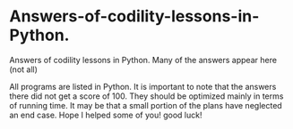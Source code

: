 # Answers-of-codility-lessons-in-Python.
Answers of codility lessons in Python. Many of the answers appear here (not all)

All programs are listed in Python. It is important to note that the answers there did not get a score of 100. 
They should be optimized mainly in terms of running time. It may be that a small portion of the plans have neglected an end case.
Hope I helped some of you! good luck!
